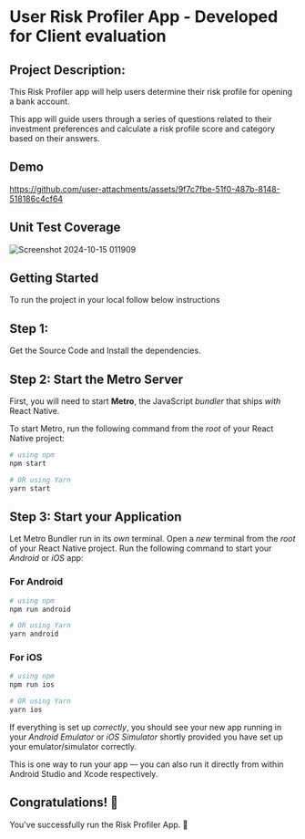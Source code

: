 # User Risk Profiler App - Developed for Client evaluation

## Project Description:
This Risk Profiler app will help users determine their risk profile for opening a bank account.

This app will guide users through a series of questions related to their investment preferences and calculate a risk profile score and category based on their answers.

## Demo 
https://github.com/user-attachments/assets/9f7c7fbe-51f0-487b-8148-518186c4cf64

## Unit Test Coverage
![Screenshot 2024-10-15 011909](https://github.com/user-attachments/assets/17f1fe1c-99bd-409e-a0cc-031f6eb8f9f7)

## Getting Started
To run the project in your local follow below instructions

## Step 1: 
Get the Source Code and Install the dependencies. 

## Step 2: Start the Metro Server

First, you will need to start **Metro**, the JavaScript _bundler_ that ships _with_ React Native.

To start Metro, run the following command from the _root_ of your React Native project:

```bash
# using npm
npm start

# OR using Yarn
yarn start
```

## Step 3: Start your Application

Let Metro Bundler run in its _own_ terminal. Open a _new_ terminal from the _root_ of your React Native project. Run the following command to start your _Android_ or _iOS_ app:

### For Android

```bash
# using npm
npm run android

# OR using Yarn
yarn android
```

### For iOS

```bash
# using npm
npm run ios

# OR using Yarn
yarn ios
```

If everything is set up _correctly_, you should see your new app running in your _Android Emulator_ or _iOS Simulator_ shortly provided you have set up your emulator/simulator correctly.

This is one way to run your app — you can also run it directly from within Android Studio and Xcode respectively.

## Congratulations! :tada:

You've successfully run the Risk Profiler App. :partying_face:

